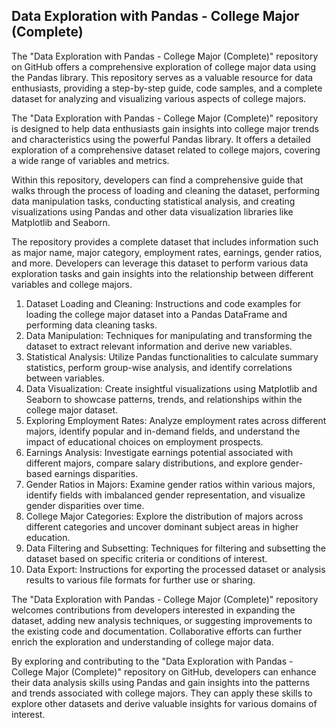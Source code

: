 ## Data Exploration with Pandas - College Major (Complete)

The "Data Exploration with Pandas - College Major (Complete)" repository on GitHub offers a comprehensive exploration of college major data using the Pandas library. This repository serves as a valuable resource for data enthusiasts, providing a step-by-step guide, code samples, and a complete dataset for analyzing and visualizing various aspects of college majors.

The "Data Exploration with Pandas - College Major (Complete)" repository is designed to help data enthusiasts gain insights into college major trends and characteristics using the powerful Pandas library. It offers a detailed exploration of a comprehensive dataset related to college majors, covering a wide range of variables and metrics.

Within this repository, developers can find a comprehensive guide that walks through the process of loading and cleaning the dataset, performing data manipulation tasks, conducting statistical analysis, and creating visualizations using Pandas and other data visualization libraries like Matplotlib and Seaborn.

The repository provides a complete dataset that includes information such as major name, major category, employment rates, earnings, gender ratios, and more. Developers can leverage this dataset to perform various data exploration tasks and gain insights into the relationship between different variables and college majors.

1. Dataset Loading and Cleaning: Instructions and code examples for loading the college major dataset into a Pandas DataFrame and performing data cleaning tasks.
2. Data Manipulation: Techniques for manipulating and transforming the dataset to extract relevant information and derive new variables.
3. Statistical Analysis: Utilize Pandas functionalities to calculate summary statistics, perform group-wise analysis, and identify correlations between variables.
4. Data Visualization: Create insightful visualizations using Matplotlib and Seaborn to showcase patterns, trends, and relationships within the college major dataset.
5. Exploring Employment Rates: Analyze employment rates across different majors, identify popular and in-demand fields, and understand the impact of educational choices on employment prospects.
6. Earnings Analysis: Investigate earnings potential associated with different majors, compare salary distributions, and explore gender-based earnings disparities.
7. Gender Ratios in Majors: Examine gender ratios within various majors, identify fields with imbalanced gender representation, and visualize gender disparities over time.
8. College Major Categories: Explore the distribution of majors across different categories and uncover dominant subject areas in higher education.
9. Data Filtering and Subsetting: Techniques for filtering and subsetting the dataset based on specific criteria or conditions of interest.
10. Data Export: Instructions for exporting the processed dataset or analysis results to various file formats for further use or sharing.

The "Data Exploration with Pandas - College Major (Complete)" repository welcomes contributions from developers interested in expanding the dataset, adding new analysis techniques, or suggesting improvements to the existing code and documentation. Collaborative efforts can further enrich the exploration and understanding of college major data.

By exploring and contributing to the "Data Exploration with Pandas - College Major (Complete)" repository on GitHub, developers can enhance their data analysis skills using Pandas and gain insights into the patterns and trends associated with college majors. They can apply these skills to explore other datasets and derive valuable insights for various domains of interest.
